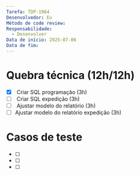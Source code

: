 ```yaml
---
Tarefa: TDP-1964
Desenvolvedor: Eu
Método de code review: 
Responsabilidade:
  - Desenvolver
Data de início: 2025-07-06
Data de fim:
---
```

# Quebra técnica (12h/12h)

- [x]  Criar SQL programação (3h)
- [ ]  Criar SQL expedição (3h)
- [ ]  Ajustar modelo do relatório (3h)
- [ ] Ajustar modelo do relatório expedição (3h)

# Casos de teste

- [ ] 
- [ ] 
- [ ] 



